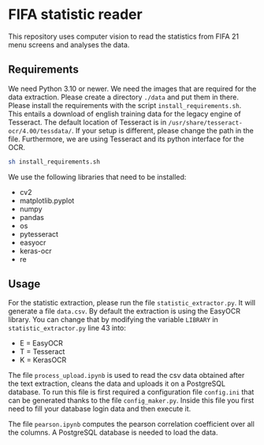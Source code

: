 # FIFA statistic reader
This repository uses computer vision to read the statistics from FIFA 21 menu screens and analyses the data.

## Requirements
We need Python 3.10 or newer.
We need the images that are required for the data extraction. Please create a directory `./data` and put them in there. 
Please install the requirements with the script `install_requirements.sh`. This entails a download of english training data for the legacy engine of Tesseract. The default location of Tesseract is in `/usr/share/tesseract-ocr/4.00/tessdata/`. If your setup is different, please change the path in the file. 
Furthermore, we are using Tesseract and its python interface for the OCR.

```sh
sh install_requirements.sh
```

We use the following libraries that need to be installed:
- cv2
- matplotlib.pyplot
- numpy
- pandas
- os
- pytesseract
- easyocr
- keras-ocr
- re

## Usage
For the statistic extraction, please run the file `statistic_extractor.py`. It will generate a file `data.csv`. By default the extraction is using the EasyOCR library. You can change that by modifying the variable `LIBRARY` in `statistic_extractor.py` line 43 into:
- E = EasyOCR
- T = Tesseract
- K = KerasOCR

The file `process_upload.ipynb` is used to read the csv data obtained after the text extraction, cleans the data and uploads it on a PostgreSQL database. To run this file is first required a configuration file `config.ini` that can be generated thanks to the file `config_maker.py`. Inside this file you first need to fill your database login data and then execute it.

The file `pearson.ipynb` computes the pearson correlation coefficient over all the columns. A PostgreSQL database is needed to load the data. 
